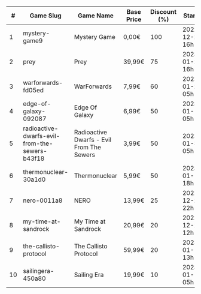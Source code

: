 |#|Game Slug|Game Name|Base Price|Discount (%)|Starts|Ends|
|---|---|---|---|---|---|---|
|1|mystery-game9|Mystery Game|0,00€|100|2022-12-23 16h|2022-12-24 16h|
|2|prey|Prey|39,99€|75|2023-01-24 16h|2023-01-31 16h|
|3|warforwards-fd05ed|WarForwards|7,99€|60|2023-01-24 05h|2023-01-31 05h|
|4|edge-of-galaxy-092087|Edge Of Galaxy|6,99€|50|2023-01-10 05h|2023-01-17 05h|
|5|radioactive-dwarfs-evil-from-the-sewers-b43f18|Radioactive Dwarfs - Evil From The Sewers|3,99€|50|2023-01-31 05h|2023-02-07 05h|
|6|thermonuclear-30a1d0|Thermonuclear|5,99€|50|2023-01-17 18h|2023-01-24 18h|
|7|nero-0011a8|NERO|13,99€|25|2022-12-23 22h|2022-12-30 22h|
|8|my-time-at-sandrock|My Time at Sandrock|20,99€|20|2022-12-23 12h|2023-01-06 12h|
|9|the-callisto-protocol|The Callisto Protocol|59,99€|20|2023-01-12 13h|2023-01-19 13h|
|10|sailingera-450a80|Sailing Era|19,99€|10|2023-01-12 05h|2023-01-19 05h|
